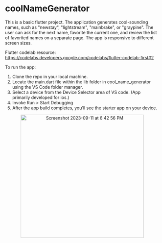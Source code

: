 # coolNameGenerator
This is a basic flutter project. The application generates cool-sounding names, such as "newstay", "lightstream", "mainbrake", or "graypine". The user can ask for the next name, favorite the current one, and review the list of favorited names on a separate page. The app is responsive to different screen sizes.

Flutter codelab resource: https://codelabs.developers.google.com/codelabs/flutter-codelab-first#2

To run the app: 
1. Clone the repo in your local machine. 
2. Locate the main.dart file within the lib folder in cool_name_generator using the VS Code folder manager. 
3. Select a device from the Device Selector area of VS code. (App primarily developed for ios.)
4. Invoke Run > Start Debugging
5. After the app build completes, you’ll see the starter app on your device.

<p align="center">
<img width="402" alt="Screenshot 2023-09-11 at 6 42 56 PM" src="https://github.com/AyonDebnath/coolNameGenerator/assets/83230735/beb6cf0e-7bb6-40e8-87b3-ec2cd6b3574b">
</p>
